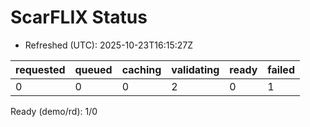 ﻿# ScarFLIX Status

* Refreshed (UTC): 2025-10-23T16:15:27Z

| requested | queued | caching | validating | ready | failed |
|-----------|--------|---------|------------|-------|--------|
| 0 | 0 | 0 | 2 | 0 | 1 |

Ready (demo/rd): 1/0

